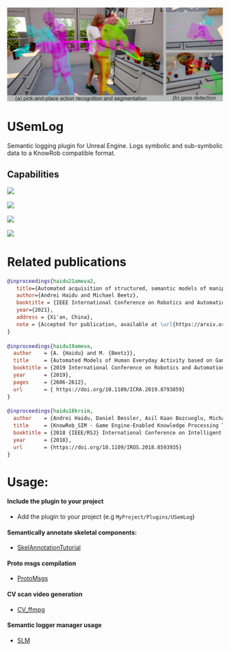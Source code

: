 <!---![](Documentation/Img/SemLog.jpg)-->

![](Documentation/Img/PaP_SemLog.jpg)

# USemLog

Semantic logging plugin for Unreal Engine. Logs symbolic and sub-symbolic data to a KnowRob compatible format.

## Capabilities

![](Documentation/GIF/ameva2_semantic_map.gif)

![](Documentation/GIF/ameva2_ep_replay.gif)

![](Documentation/GIF/ameva2_queries.gif)

![](Documentation/GIF/ameva2_cv.gif)

# Related publications

```bibtex
@inproceedings{haidu21ameva2,
   title={Automated acquisition of structured, semantic models of manipulation activities from human VR demonstration}, 
   author={Andrei Haidu and Michael Beetz},
   booktitle = {IEEE International Conference on Robotics and Automation (ICRA)},
   year={2021},
   address = {Xi'an, China},
   note = {Accepted for publication, available at \url{https://arxiv.org/pdf/2011.13689.pdf}},
}

@inproceedings{haidu19ameva,
  author    = {A. {Haidu} and M. {Beetz}},
  title     = {Automated Models of Human Everyday Activity based on Game and Virtual Reality Technology},
  booktitle = {2019 International Conference on Robotics and Automation (ICRA)},
  year      = {2019},
  pages     = {2606-2612},
  url       = { https://doi.org/10.1109/ICRA.2019.8793859}
}

@inproceedings{haidu18krsim,
  author    = {Andrei Haidu, Daniel Bessler, Asil Kaan Bozcuoglu, Michael Beetz},
  title     = {KnowRob_SIM - Game Engine-Enabled Knowledge Processing Towards Cognition-Enabled Robot Control},
  booktitle = {2018 {IEEE/RSJ} International Conference on Intelligent Robots and Systems, {IROS} 2018, Madrid, Spain, October 1-5, 2018},
  year      = {2018},
  url       = {https://doi.org/10.1109/IROS.2018.8593935}
}
```

# Usage:

#### Include the plugin to your project
* Add the plugin to your project (e.g `MyProject/Plugins/USemLog`)

#### Semantically annotate skeletal components:

* [SkelAnnotationTutorial](Documentation/SkelAnnotationTutorial.md)

#### Proto msgs compilation

* [ProtoMsgs](Documentation/ProtoMsgs.md)

#### CV scan video generation

* [CV_ffmpg](Documentation/CV_ffmpg.md)

#### Semantic logger manager usage

* [SLM](Documentation/SLM.md)

